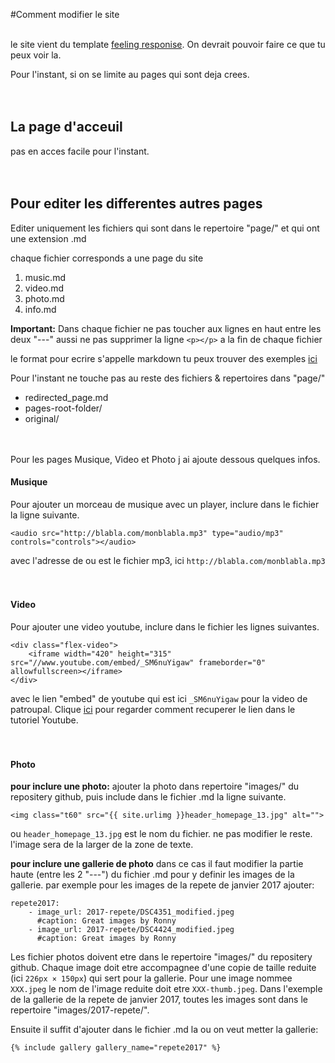 
#Comment modifier le site
<br><br>

le site vient du template [feeling responise](https://phlow.github.io/feeling-responsive/design/grid/).
On devrait pouvoir faire ce que tu peux voir la. 

Pour l'instant, si on se limite au pages qui sont deja crees. 
<br><br><br>

## La page d'acceuil 
pas en acces facile pour l'instant.
<br><br><br>

## Pour editer les differentes autres pages

Editer uniquement les fichiers qui sont dans le repertoire "page/" et qui ont une extension .md

chaque fichier corresponds a une page du site

1. music.md
2. video.md
3. photo.md
4. info.md

**Important:**
Dans chaque fichier ne pas toucher aux lignes en haut entre les deux "---"
aussi ne pas supprimer la ligne `<p></p>` a la fin de chaque fichier

le format pour ecrire s'appelle markdown tu peux trouver des exemples [ici](https://fr.wikipedia.org/wiki/Markdown)

Pour l'instant ne touche pas au reste des fichiers & repertoires dans "page/"
- redirected_page.md
- pages-root-folder/
- original/
<br><br><br>

Pour les pages Musique, Video et Photo j ai ajoute dessous quelques infos.

#### Musique
Pour ajouter un morceau de musique avec un player, inclure dans le fichier la ligne suivante.

    <audio src="http://blabla.com/monblabla.mp3" type="audio/mp3" controls="controls"></audio>

avec l'adresse de ou est le fichier mp3, ici `http://blabla.com/monblabla.mp3`
<br><br><br>


#### Video
Pour ajouter une video youtube, inclure dans le fichier les lignes suivantes.

    <div class="flex-video">
        <iframe width="420" height="315" src="//www.youtube.com/embed/_SM6nuYigaw" frameborder="0" allowfullscreen></iframe>
    </div>

avec le lien "embed" de youtube qui est ici `_SM6nuYigaw` pour la video de patroupal.
Clique [ici][4] pour regarder comment recuperer le lien dans le tutoriel Youtube.
<br><br><br>


#### Photo

**pour inclure une photo:**
ajouter la photo dans repertoire "images/" du repositery github, 
puis include dans le fichier .md la ligne suivante. 

    <img class="t60" src="{{ site.urlimg }}header_homepage_13.jpg" alt="">

ou `header_homepage_13.jpg` est le nom du fichier. ne pas modifier le reste. l'image sera de la larger de la zone de texte.


**pour inclure une gallerie de photo**
dans ce cas il faut modifier la partie haute (entre les 2 "---") du fichier .md pour y definir les images de la gallerie.
par exemple pour les images de la repete de janvier 2017 ajouter:

    repete2017:
		- image_url: 2017-repete/DSC4351_modified.jpeg
		  #caption: Great images by Ronny
		- image_url: 2017-repete/DSC4424_modified.jpeg
		  #caption: Great images by Ronny

Les fichier photos doivent etre dans le repertoire "images/" du repositery github. Chaque image doit etre accompagnee d'une copie de taille reduite (ici `226px × 150px`) qui sert pour la gallerie. Pour une image nommee `XXX.jpeg` le nom de l'image reduite doit etre `XXX-thumb.jpeg`. 
Dans l'exemple de la gallerie de la repete de janvier 2017, toutes les images sont dans le repertoire "images/2017-repete/".

Ensuite il suffit d'ajouter dans le fichier .md la ou on veut metter la gallerie:

    {% include gallery gallery_name="repete2017" %}
    

<br><br><br>





[4]: https://www.youtube.com/watch?v=lJIrF4YjHfQ
